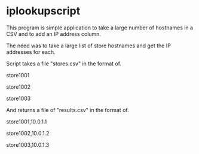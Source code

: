 # iplookupscript
This program is simple application to take a large number of hostnames in a CSV and to add an IP address column.

The need was to take a large list of store hostnames and get the IP addresses for each.

Script takes a file "stores.csv" in the format of.

store1001

store1002

store1003

And returns a file of "results.csv" in the format of.

store1001,10.0.1.1

store1002,10.0.1.2

store1003,10.0.1.3




